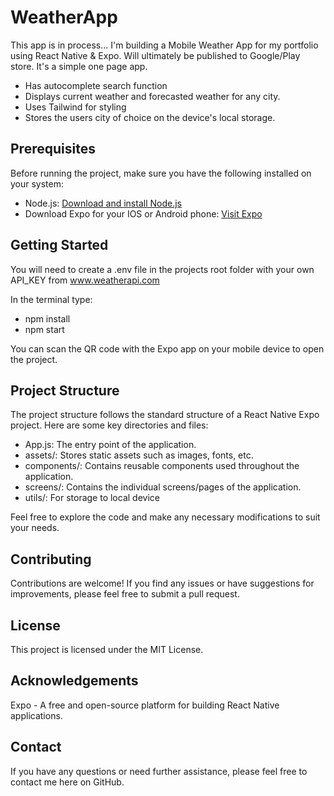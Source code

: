 # WeatherApp
This app is in process... I'm building a Mobile Weather App for my portfolio using React Native &amp; Expo.  Will ultimately be published to Google/Play store.  It's a simple one page app.
- Has autocomplete search function
- Displays current weather and forecasted weather for any city.
- Uses Tailwind for styling
- Stores the users city of choice on the device's local storage.

## Prerequisites

Before running the project, make sure you have the following installed on your system:

- Node.js: [Download and install Node.js](https://nodejs.org)
- Download Expo for your IOS or Android phone: [Visit Expo](https://expo.io/)

## Getting Started

You will need to create a .env file in the projects root folder with your own API_KEY from www.weatherapi.com

In the terminal type: 
 - npm install
 - npm start

You can scan the QR code with the Expo app on your mobile device to open the project.

## Project Structure
The project structure follows the standard structure of a React Native Expo project. Here are some key directories and files:

- App.js: The entry point of the application.
- assets/: Stores static assets such as images, fonts, etc.
- components/: Contains reusable components used throughout the application.
- screens/: Contains the individual screens/pages of the application.
- utils/: For storage to local device

Feel free to explore the code and make any necessary modifications to suit your needs.


## Contributing
Contributions are welcome! If you find any issues or have suggestions for improvements, please feel free to submit a pull request.

## License
This project is licensed under the MIT License.

## Acknowledgements
Expo - A free and open-source platform for building React Native applications.
## Contact
If you have any questions or need further assistance, please feel free to contact me here on GitHub.
